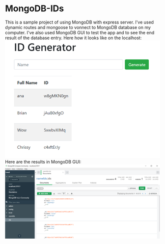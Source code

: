 # MongoDB-IDs

This is a sample project of using MongoDB with express server. I've used dynamic routes and mongoose to vonnect to MongoDB database on my computer.
I've also used MongoDB GUI to test the app and to see the end result of the database entry.
Here how it looks like on the localhost:
![Localhost image](mongo.PNG)
Here are the results in MongoDB GUI:
![MongoDB image](mongoGUI.PNG)
